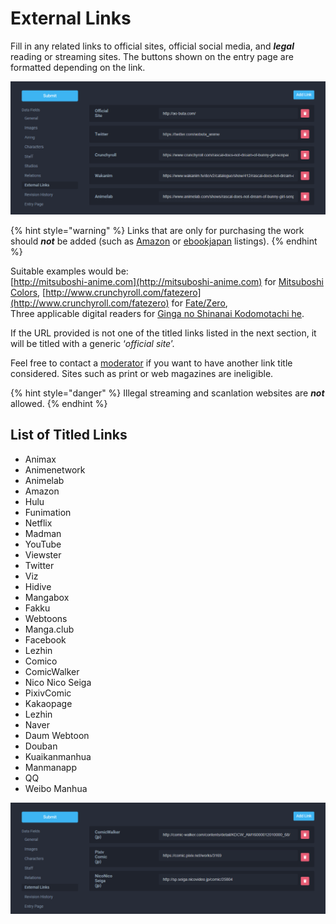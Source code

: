 # External Links

Fill in any related links to official sites, official social media, and _**legal**_ reading or streaming sites. The buttons shown on the entry page are formatted depending on the link.

![External links page for the &apos;Ao Buta&apos; anime](../.gitbook/assets/external_links_anime.png)

{% hint style="warning" %}
Links that are only for purchasing the work should _**not**_ be added \(such as [Amazon](https://www.amazon.co.jp/) or [ebookjapan](https://www.ebookjapan.jp/) listings\).
{% endhint %}

Suitable examples would be:  
[http://mitsuboshi-anime.com](http://mitsuboshi-anime.com) for [Mitsuboshi Colors](https://anilist.co/manga/87132/MitsuboshiColors), [http://www.crunchyroll.com/fatezero](http://www.crunchyroll.com/fatezero) for [Fate/Zero](https://anilist.co/anime/10087/FateZero),  
Three applicable digital readers for [Ginga no Shinanai Kodomotachi he](https://anilist.co/manga/99018/Ginga-no-Shinanai-Kodomotachi-he/).

If the URL provided is not one of the titled links listed in the next section, it will be titled with a generic ‘_official site_’.

Feel free to contact a [moderator](../moderator-list.md) if you want to have another link title considered. Sites such as print or web magazines are ineligible.

{% hint style="danger" %}
Illegal streaming and scanlation websites are _**not**_ allowed.
{% endhint %}

## List of Titled Links

* Animax
* Animenetwork
* Animelab
* Amazon
* Hulu
* Funimation
* Netflix
* Madman
* YouTube
* Viewster
* Twitter
* Viz
* Hidive
* Mangabox
* Fakku
* Webtoons
* Manga.club
* Facebook
* Lezhin
* Comico
* ComicWalker
* Nico Nico Seiga
* PixivComic
* Kakaopage
* Lezhin
* Naver
* Daum Webtoon
* Douban
* Kuaikanmanhua
* Manmanapp
* QQ
* Weibo Manhua

![External links page for the &apos;Ginga no Shinanai Kodomotachi he&apos; manga](../.gitbook/assets/external_links_manga.png)


